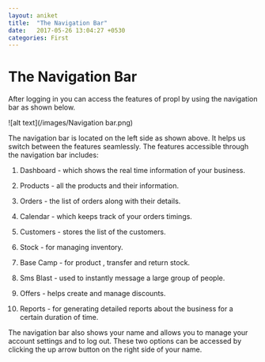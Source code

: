 ```yaml
---
layout: aniket
title:  "The Navigation Bar"
date:   2017-05-26 13:04:27 +0530
categories: First
---
```


# The Navigation Bar

After logging in you can access the features of propl by using the navigation bar as shown below.

![alt text](/images/Navigation bar.png)

The navigation bar is located on the left side as shown above. It helps us switch between the features seamlessly. The features accessible through the navigation bar includes:

1.  Dashboard - which shows the real time information of your business.

2.  Products - all the products and their information.

3.  Orders - the list of orders along with their details.

4.  Calendar - which keeps track of your orders timings.

5.  Customers - stores the list of the customers.

6.  Stock - for managing inventory.

7.  Base Camp - for product , transfer and return stock.

8.  Sms Blast - used to instantly message a large group of people.

9.  Offers - helps create and manage discounts.

10. Reports - for generating detailed reports about the business for a certain duration of time.

The navigation bar also shows your name and allows you to manage your account settings and to log out. These two options can be accessed by clicking the up arrow button on the right side of your name.
